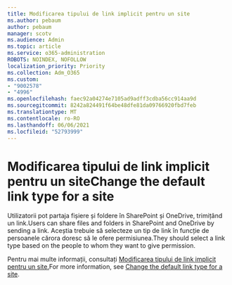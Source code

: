 ```yaml
---
title: Modificarea tipului de link implicit pentru un site
ms.author: pebaum
author: pebaum
manager: scotv
ms.audience: Admin
ms.topic: article
ms.service: o365-administration
ROBOTS: NOINDEX, NOFOLLOW
localization_priority: Priority
ms.collection: Adm_O365
ms.custom:
- "9002578"
- "4996"
ms.openlocfilehash: faec92a04274e7105ad9adff3cdba56cc914aa9d
ms.sourcegitcommit: 8242a824491f64be48dfe81da09766920fbd7feb
ms.translationtype: MT
ms.contentlocale: ro-RO
ms.lasthandoff: 06/06/2021
ms.locfileid: "52793999"
---
```

# <a name="change-the-default-link-type-for-a-site"></a><span data-ttu-id="1cab5-102">Modificarea tipului de link implicit pentru un site</span><span class="sxs-lookup"><span data-stu-id="1cab5-102">Change the default link type for a site</span></span>

<span data-ttu-id="1cab5-103">Utilizatorii pot partaja fișiere și foldere în SharePoint și OneDrive, trimițând un link.</span><span class="sxs-lookup"><span data-stu-id="1cab5-103">Users can share files and folders in SharePoint and OneDrive by sending a link.</span></span> <span data-ttu-id="1cab5-104">Aceștia trebuie să selecteze un tip de link în funcție de persoanele cărora doresc să le ofere permisiunea.</span><span class="sxs-lookup"><span data-stu-id="1cab5-104">They should select a link type based on the people to whom they want to give permission.</span></span>

<span data-ttu-id="1cab5-105">Pentru mai multe informații, consultați [Modificarea tipului de link implicit pentru un site.](/sharepoint/change-default-sharing-link)</span><span class="sxs-lookup"><span data-stu-id="1cab5-105">For more information, see [Change the default link type for a site](/sharepoint/change-default-sharing-link).</span></span>
